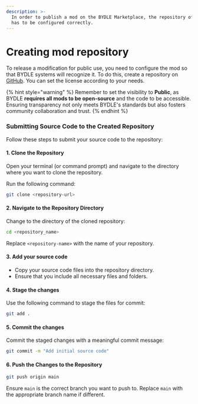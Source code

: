 ```yaml
---
description: >-
  In order to publish a mod on the BYDLE Marketplace, the repository of the mod
  has to be configured correctly.
---
```


# Creating mod repository

To release a modification for public use, you need to configure the mod so that BYDLE systems will recognize it. To do this, create a repository on [GitHub](https://github.com). You can set the license according to your needs.

{% hint style="warning" %}
Remember to set the visibility to **Public**, as BYDLE **requires all mods to be open-source** and the code to be accessible. Ensuring transparency not only meets BYDLE's standards but also fosters community collaboration and trust.
{% endhint %}

### Submitting Source Code to the Created Repository

Follow these steps to submit your source code to the repository:

#### **1. Clone the Repository**

Open your terminal (or command prompt) and navigate to the directory where you want to clone the repository.

Run the following command:

```bash
git clone <repository-url>
```

#### 2. Navigate to the Repository Directory

Change to the directory of the cloned repository:

```bash
cd <repository_name>
```

Replace `<repository-name>` with the name of your repository.

#### 3. Add your source code

* Copy your source code files into the repository directory.
* Ensure that you include all necessary files and folders.

#### 4. Stage the changes

Use the following command to stage the files for commit:

```bash
git add .
```

#### 5. Commit the changes

Commit the staged changes with a meaningful commit message:

```bash
git commit -m "Add initial source code"
```

#### 6. Push the Changes to the Repository

```bash
git push origin main
```

Ensure `main` is the correct branch you want to push to. Replace `main` with the appropriate branch name if different.

